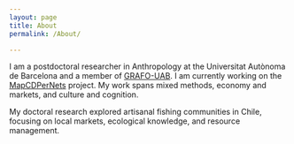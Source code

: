 ```yaml
---
layout: page
title: About
permalink: /About/

---
```


I am a postdoctoral researcher in Anthropology at the Universitat Autònoma de Barcelona and a member of [GRAFO-UAB](https://webs.uab.cat/grafo/). I am currently working on the [MapCDPerNets](https://mapcdpernets.es) project. My work spans mixed methods, economy and markets, and culture and cognition. 

My doctoral research explored artisanal fishing communities in Chile, focusing on local markets, ecological knowledge, and resource management.
